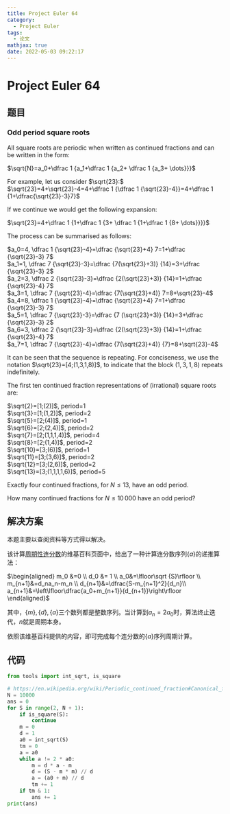 ```yaml
---
title: Project Euler 64
category:
  - Project Euler
tags:
  - 论文
mathjax: true
date: 2022-05-03 09:22:17
---
```


<escape><!-- more --></escape>

# Project Euler 64

## 题目

### Odd period square roots

All square roots are periodic when written as continued fractions and can be written in the form:

$\sqrt{N}=a_0+\dfrac 1 {a_1+\dfrac 1 {a_2+ \dfrac 1 {a_3+ \dots}}}$

For example, let us consider $\sqrt{23}:$
$\sqrt{23}=4+\sqrt{23}-4=4+\dfrac 1 {\dfrac 1 {\sqrt{23}-4}}=4+\dfrac 1  {1+\dfrac{\sqrt{23}-3}7}$

If we continue we would get the following expansion:

$\sqrt{23}=4+\dfrac 1 {1+\dfrac 1 {3+ \dfrac 1 {1+\dfrac 1 {8+ \dots}}}}$

The process can be summarised as follows:

$a_0=4, \dfrac 1 {\sqrt{23}-4}=\dfrac {\sqrt{23}+4} 7=1+\dfrac {\sqrt{23}-3} 7$<br>
$a_1=1, \dfrac 7 {\sqrt{23}-3}=\dfrac {7(\sqrt{23}+3)} {14}=3+\dfrac {\sqrt{23}-3} 2$<br>
$a_2=3, \dfrac 2 {\sqrt{23}-3}=\dfrac {2(\sqrt{23}+3)} {14}=1+\dfrac {\sqrt{23}-4} 7$<br>
$a_3=1, \dfrac 7 {\sqrt{23}-4}=\dfrac {7(\sqrt{23}+4)} 7=8+\sqrt{23}-4$<br>
$a_4=8, \dfrac 1 {\sqrt{23}-4}=\dfrac {\sqrt{23}+4} 7=1+\dfrac {\sqrt{23}-3} 7$<br>
$a_5=1, \dfrac 7 {\sqrt{23}-3}=\dfrac {7 (\sqrt{23}+3)} {14}=3+\dfrac {\sqrt{23}-3} 2$<br>
$a_6=3, \dfrac 2 {\sqrt{23}-3}=\dfrac {2(\sqrt{23}+3)} {14}=1+\dfrac {\sqrt{23}-4} 7$<br>
$a_7=1, \dfrac 7 {\sqrt{23}-4}=\dfrac {7(\sqrt{23}+4)} {7}=8+\sqrt{23}-4$<br>

It can be seen that the sequence is repeating. For conciseness, we use the notation $\sqrt{23}=[4;(1,3,1,8)]$, to indicate that the block $(1,3,1,8)$ repeats indefinitely.

The first ten continued fraction representations of (irrational) square roots are:

$\sqrt{2}=[1;(2)]$, period=$1$<br>
$\sqrt{3}=[1;(1,2)]$, period=$2$<br>
$\sqrt{5}=[2;(4)]$, period=$1$<br>
$\sqrt{6}=[2;(2,4)]$, period=$2$<br>
$\sqrt{7}=[2;(1,1,1,4)]$, period=$4$<br>
$\sqrt{8}=[2;(1,4)]$, period=$2$<br>
$\sqrt{10}=[3;(6)]$, period=$1$<br>
$\sqrt{11}=[3;(3,6)]$, period=$2$<br>
$\sqrt{12}=[3;(2,6)]$, period=$2$<br>
$\sqrt{13}=[3;(1,1,1,1,6)]$, period=$5$<br>

Exactly four continued fractions, for $N \le 13$, have an odd period.

How many continued fractions for $N \le 10\,000$ have an odd period?

## 解决方案

本题主要以查阅资料等方式得以解决。

该计算[周期性连分数](https://en.wikipedia.org/wiki/Periodic_continued_fraction#Canonical_form_and_repetend)的维基百科页面中，给出了一种计算连分数序列$\{a\}$的递推算法：

$\begin{aligned}
m_0 &=0 \\
d_0 &= 1 \\
a_0&=\lfloor\sqrt {S}\rfloor \\
m_{n+1}&=d_na_n-m_n \\
d_{n+1}&=\dfrac{S-m_{n+1}^2}{d_n}\\
a_{n+1}&=\left\lfloor\dfrac{a_0+m_{n+1}}{d_{n+1}}\right\rfloor
\end{aligned}$

其中，$\{m\},\{d\},\{a\}$三个数列都是整数序列。当计算到$a_n=2a_0$时，算法终止迭代，$n$就是周期本身。

依照该维基百科提供的内容，即可完成每个连分数的$\{a\}$序列周期计算。

## 代码

```py
from tools import int_sqrt, is_square

# https://en.wikipedia.org/wiki/Periodic_continued_fraction#Canonical_form_and_repetend
N = 10000
ans = 0
for S in range(2, N + 1):
    if is_square(S):
        continue
    m = 0
    d = 1
    a0 = int_sqrt(S)
    tm = 0
    a = a0
    while a != 2 * a0:
        m = d * a - m
        d = (S - m * m) // d
        a = (a0 + m) // d
        tm += 1
    if tm & 1:
        ans += 1
print(ans)

```
